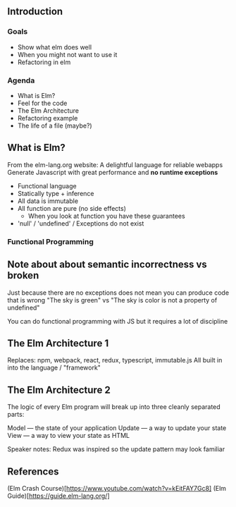 ## Introduction
### Goals
- Show what elm does well
- When you might not want to use it
- Refactoring in elm

### Agenda
- What is Elm?
- Feel for the code
- The Elm Architecture
- Refactoring example
- The life of a file (maybe?)

## What is Elm?
From the elm-lang.org website:
A delightful language for reliable webapps
Generate Javascript with great performance and **no runtime exceptions**

- Functional language
- Statically type + inference
- All data is immutable
- All function are pure (no side effects)
	- When you look at function you have these guarantees
- 'null' / 'undefined' / Exceptions do not exist

### Functional Programming
## Note about about semantic incorrectness vs broken
Just because there are no exceptions does not mean you can produce code that is wrong
"The sky is green" vs "The sky is color is not a property of undefined"

You can do functional programming with JS but it requires a lot of discipline 

## The Elm Architecture 1
Replaces: npm, webpack, react, redux, typescript, immutable.js
All built in into the language / "framework"

## The Elm Architecture 2
The logic of every Elm program will break up into three cleanly separated parts:

Model — the state of your application
Update — a way to update your state
View — a way to view your state as HTML

Speaker notes:
Redux was inspired so the update pattern may look familiar

## References
(Elm Crash Course)[https://www.youtube.com/watch?v=kEitFAY7Gc8]
(Elm Guide)[https://guide.elm-lang.org/]